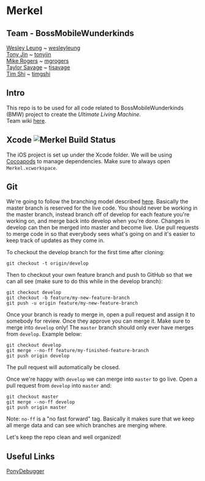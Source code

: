 Merkel
======

Team - BossMobileWunderkinds
----------------------------
[Wesley Leung](mailto:wleung1@stanford.edu) ~ [wesleyleung](https://github.com/Wesleyleung)  
[Tony Jin](mailto:tonyjin@stanford.edu) ~ [tonyjin](https://github.com/tonyjin)    
[Mike Rogers](mailto:mgrogers@stanford.edu) ~  [mgrogers](https://github.com/mgrogers)     
[Taylor Savage](mailto:tjsavage@stanford.edu) ~ [tjsavage](https://github.com/tjsavage)  
[Tim Shi](mailto:timshi@stanford.edu) ~ [timgshi](https://github.com/timgshi)

Intro
-----

This repo is to be used for all code related to BossMobileWunderkinds (BMW) project to create the _Ultimate Living Machine_.  
Team wiki [here](http://cs210net.stanford.edu/pmwiki/pmwiki.php/BMW2013/BMW2013).

Xcode ![Merkel Build Status](https://www.cisimple.com/jobs/66mrn2152hgg386qv/build_status.png)
-----

The iOS project is set up under the Xcode folder. We will be using [Cocoapods](http://cocoapods.org/) to manage dependencies. Make sure to always open ```Merkel.xcworkspace```.

Git
---
We're going to follow the branching model described [here](http://nvie.com/posts/a-successful-git-branching-model/).
Basically the master branch is reserved for the live code. You should never be working in the master branch, instead branch off of develop for each feature you're working on, and merge back into develop when you're done. Changes in develop can then be merged into master and become live. Use pull requests to merge code in so that everybody sees what's going on and it's easier to keep track of updates as they come in.

To checkout the develop branch for the first time after cloning:
```
git checkout -t origin/develop
```
Then to checkout your own feature branch and push to GitHub so that we can all see (make sure to do this while in the develop branch):
```
git checkout develop
git checkout -b feature/my-new-feature-branch
git push -u origin feature/my-new-feature-branch
```

Once your branch is ready to merge in, open a pull request and assign it to somebody for review. Once they approve you can merge it. Make sure to merge into ```develop``` only! The ```master``` branch should only ever have merges from ```develop```. Example below:
```
git checkout develop
git merge --no-ff feature/my-finished-feature-branch
git push origin develop
```
The pull request will automatically be closed.

Once we're happy with ```develop``` we can merge into ```master``` to go live. Open a pull request from ```develop``` into ```master``` and:
```
git checkout master
git merge --no-ff develop
git push origin master
```
Note: ```no-ff``` is a "no fast forward" tag. Basically it makes sure that we keep all merge data and can see which branches are merging where.

Let's keep the repo clean and well organized!

Useful Links
---

[PonyDebugger](https://github.com/square/PonyDebugger)
